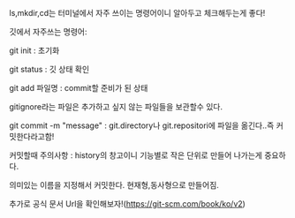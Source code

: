 ls,mkdir,cd는 터미널에서 자주 쓰이는 명령어이니 알아두고 체크해두는게 좋다!

깃에서 자주쓰는 명령어: 

git init : 초기화

git status : 깃 상태 확인

git add 파일명 : commit할 준비가 된 상태 

gitignore라는 파일은 추가하고 싶지 않는 파일들을 보관할수 있다. 

git commit -m "message" : git.directory나 git.repositori에 파일을 옮긴다..즉 커밋한다라고함!

커밋할때 주의사항 : history의 창고이니 기능별로 작은 단위로 만들어 나가는게 중요하다.

의미있는 이름을 지정해서 커밋한다. 현재형,동사형으로 만들어짐.

추가로 공식 문서 Url을 확인해보자!(https://git-scm.com/book/ko/v2)
